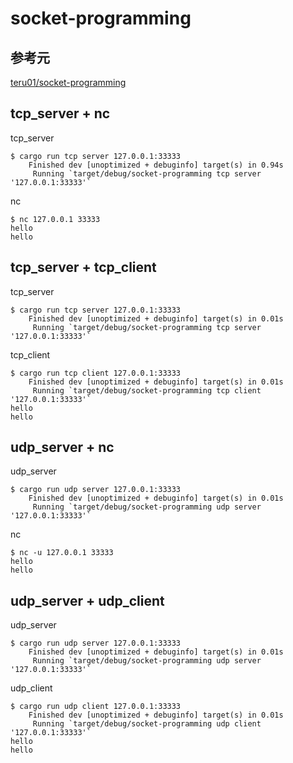 # socket-programming

## 参考元
[teru01/socket-programming](https://github.com/teru01/socket-programming)


## tcp_server + nc

tcp_server
```
$ cargo run tcp server 127.0.0.1:33333
    Finished dev [unoptimized + debuginfo] target(s) in 0.94s
     Running `target/debug/socket-programming tcp server '127.0.0.1:33333'`
```

nc
```
$ nc 127.0.0.1 33333
hello
hello
```

## tcp_server + tcp_client

tcp_server
```
$ cargo run tcp server 127.0.0.1:33333
    Finished dev [unoptimized + debuginfo] target(s) in 0.01s
     Running `target/debug/socket-programming tcp server '127.0.0.1:33333'`
```

tcp_client
```
$ cargo run tcp client 127.0.0.1:33333
    Finished dev [unoptimized + debuginfo] target(s) in 0.01s
     Running `target/debug/socket-programming tcp client '127.0.0.1:33333'`
hello
hello
```

## udp_server + nc

udp_server
```
$ cargo run udp server 127.0.0.1:33333
    Finished dev [unoptimized + debuginfo] target(s) in 0.01s
     Running `target/debug/socket-programming udp server '127.0.0.1:33333'`
```

nc
```
$ nc -u 127.0.0.1 33333
hello
hello
```

## udp_server + udp_client

udp_server
```
$ cargo run udp server 127.0.0.1:33333
    Finished dev [unoptimized + debuginfo] target(s) in 0.01s
     Running `target/debug/socket-programming udp server '127.0.0.1:33333'`

```

udp_client
```
$ cargo run udp client 127.0.0.1:33333
    Finished dev [unoptimized + debuginfo] target(s) in 0.01s
     Running `target/debug/socket-programming udp client '127.0.0.1:33333'`
hello
hello

```